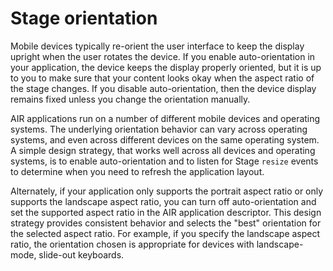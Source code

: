 # Stage orientation

Mobile devices typically re-orient the user interface to keep the display
upright when the user rotates the device. If you enable auto-orientation in your
application, the device keeps the display properly oriented, but it is up to you
to make sure that your content looks okay when the aspect ratio of the stage
changes. If you disable auto-orientation, then the device display remains fixed
unless you change the orientation manually.

AIR applications run on a number of different mobile devices and operating
systems. The underlying orientation behavior can vary across operating systems,
and even across different devices on the same operating system. A simple design
strategy, that works well across all devices and operating systems, is to enable
auto-orientation and to listen for Stage `resize` events to determine when you
need to refresh the application layout.

Alternately, if your application only supports the portrait aspect ratio or only
supports the landscape aspect ratio, you can turn off auto-orientation and set
the supported aspect ratio in the AIR application descriptor. This design
strategy provides consistent behavior and selects the "best" orientation for the
selected aspect ratio. For example, if you specify the landscape aspect ratio,
the orientation chosen is appropriate for devices with landscape-mode, slide-out
keyboards.
